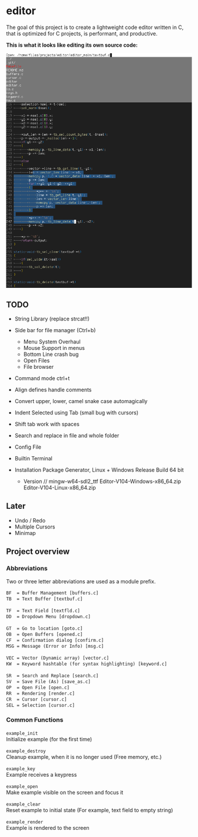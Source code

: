 # editor

The goal of this project is to create a lightweight code editor written in C,
that is optimized for C projects, is performant, and productive.

**This is what it looks like editing its own source code:**

![Screenshot of Editor](scrnshot.png)

## TODO

- String Library (replace strcat!!)

- Side bar for file manager (Ctrl+b)
	- Menu System Overhaul
	- Mouse Support in menus
	- Bottom Line crash bug
	- Open Files
	- File browser

- Command mode ctrl+t
- Align defines handle comments
- Convert upper, lower, camel snake case automagically
- Indent Selected using Tab (small bug with cursors)
- Shift tab work with spaces
- Search and replace in file and whole folder
- Config File
- Builtin Terminal

- Installation Package Generator, Linux + Windows Release Build 64 bit
	- Version
	// mingw-w64-sdl2_ttf
	Editor-V104-Windows-x86_64.zip
	Editor-V104-Linux-x86_64.zip

## Later

- Undo / Redo
- Multiple Cursors
- Minimap

## Project overview

### Abbreviations

Two or three letter abbreviations are used as a module prefix.

```
BF  = Buffer Management [buffers.c]
TB  = Text Buffer [textbuf.c]

TF  = Text Field [textfld.c]
DD  = Dropdown Menu [dropdown.c]

GT  = Go to location [goto.c]
OB  = Open Buffers [opened.c]
CF  = Confirmation dialog [confirm.c]
MSG = Message (Error or Info) [msg.c]

VEC = Vector (Dynamic array) [vector.c]
KW  = Keyword hashtable (for syntax highlighting) [keyword.c]

SR  = Search and Replace [search.c]
SV  = Save File (As) [save_as.c]
OP  = Open File [open.c]
RR  = Rendering [render.c]
CR  = Cursor [cursor.c]
SEL = Selection [cursor.c]
```

### Common Functions

`example_init`\
Initialize example (for the first time)

`example_destroy`\
Cleanup example, when it is no longer used (Free memory, etc.)

`example_key`\
Example receives a keypress

`example_open`\
Make example visible on the screen and focus it

`example_clear`\
Reset example to initial state
(For example, text field to empty string)

`example_render`\
Example is rendered to the screen
